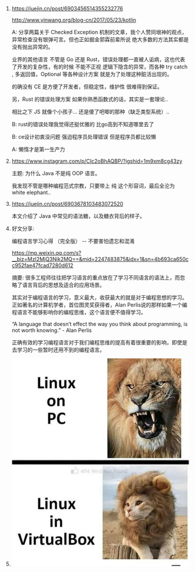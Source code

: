 1. https://juejin.cn/post/6903456514355232776

   http://www.yinwang.org/blog-cn/2017/05/23/kotlin

   A: 分享两篇关于 Checked Exception 机制的文章，我个人赞同垠神的观点，异常检查没有银弹可言。但也正如掘金郭霖前辈所说 绝大多数的方法其实都是没有抛出异常的。

   业界的其他语言 不管是 Go 还是 Rust，错误处理都一直被人诟病，这也代表了开发的复杂性，有的时候 不能不正视 逻辑下隐含的异常，而各种 try catch , 多返回值，Optional 等各种设计方案 就是为了处理这种脏活出现的。

   的确没有 CE 是方便了开发者，但稳定性，维护性 很难得到保证。

   另，Rust 的错误处理方案 如果你熟悉函数式的话，其实是一套理论..

   相比之下 JS 就像个小孩子... 还是傻了吧唧的那种（缺乏类型系统）..

   B: rust的错误处理我觉得还挺优雅的 比go高到不知道哪里去了

   B: ce设计初衷没问题 强迫程序员处理错误 但是程序员都比较懒

   A: 懒惰才是第一生产力

2. https://www.instagram.com/p/CIc2oBhAQBP/?igshid=1m9xm8cg43zy

   主题: 为什么 Java 不是纯 OOP 语言。

   我发现不管是哪种编程范式宗教，只要带上 纯 这个形容词，最后全沦为 white elephant..

3. https://juejin.cn/post/6903678103483072520

   本文介绍了 Java 中常见的语法糖，以及糖衣背后的样子。

4. 好文分享:

   编程语言学习心得 （完全版） -- 不要害怕遗忘和混淆

   https://mp.weixin.qq.com/s?__biz=MzI2MjQ3Njk2MQ==&mid=2247483875&idx=1&sn=4b693ca650cc952fae47fcad7280d612

   摘要: 很多工程师往往把学习语言的重点放在了学习不同语言的语法上，而忽略了语言背后的思想及适合的应用场景。

   其实对于编程语言的学习，意义最大，收获最大的就是对于编程思想的学习。正如著名的计算机学者，首位图灵奖获得者，Alan Perlis说的那样如果一个编程语言不能够影响你的编程思维，这个语言便不值得学习。


   “A language that doesn’t effect the way you think about programming, is not worth knowing.” - Alan Perlis

   正确有效的学习编程语言对于我们编程思维的提高有着很重要的影响，即使是去学习的一些暂时还用不到的编程语言。

5. ![image-20201209181417425](docs/image-20201209181417425.png)

   
   
   